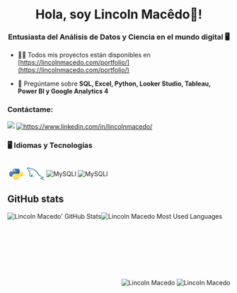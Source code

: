 <h1 align="center">Hola, soy Lincoln Macêdo👋!</h1>
<h3 align="center">Entusiasta del Análisis de Datos y Ciencia en el mundo digital 🖥</h3>

- 👨‍💻 Todos mis proyectos están disponibles en [https://lincolnmacedo.com/portfolio/](https://lincolnmacedo.com/portfolio/)

- 💬 Pregúntame sobre **SQL, Excel, Python, Looker Studio, Tableau, Power BI y Google Analytics 4**




<h3 align="left"> Contáctame:</h3>
<p align="left">
<a href = "mailto:lincolnvcmacedo@gmail.com"><img src="https://img.shields.io/badge/-Gmail-%23333?style=for-the-badge&logo=gmail&logoColor=white" target="_blank"></a>
<a href="https://linkedin.com/in/https://www.linkedin.com/in/lincolnmacedo/" target="blank"><img align="center" src="https://raw.githubusercontent.com/rahuldkjain/github-profile-readme-generator/master/src/images/icons/Social/linked-in-alt.svg" alt="https://www.linkedin.com/in/lincolnmacedo/" height="30" width="40" /></a>
</p>



<h3 align="left">🖥 Idiomas y Tecnologías</h3>
<div style="align:center; display:inline-block">
<br>
  <img align="center" alt="Python" height="30" width="40" src="https://raw.githubusercontent.com/devicons/devicon/master/icons/python/python-original.svg">
  <img align="center" alt="MySQLl" height="30" width="40" src="https://raw.githubusercontent.com/devicons/devicon/master/icons/mysql/mysql-plain.svg">
  <img align="center" alt="MySQLl" height="30" width="40" src="https://user-images.githubusercontent.com/25181517/192108891-d86b6220-e232-423a-bf5f-90903e6887c3.png">
  <img align="center" alt="MySQLl" height="30" width="40" src="https://user-images.githubusercontent.com/25181517/183914128-3fc88b4a-4ac1-40e6-9443-9a30182379b7.png">
</div>



## GitHub stats

<div style="display: flex">
<img height="150em" src=https://github-readme-stats.vercel.app/api?username=lincolnmacedo&show_icons=true&theme=dark&include_all_commits=true&count_private=true alt="Lincoln Macedo' GitHub Stats"/>
<img height="150em" src="https://github-readme-stats.vercel.app/api/top-langs/?username=lincolnmacedo&layout=compact&langs_count=7&theme=dark" alt="Lincoln Macedo Most Used Languages"/>
</div>

<div align="right">
<img src="https://komarev.com/ghpvc/?username=alexcamargos" alt="Lincoln Macedo"/>
<img src="https://visitor-badge.laobi.icu/badge?page_id=lincolnmacedo" alt="Lincoln Macedo"/>
</div>
